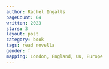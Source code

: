 ```yaml
---
author: Rachel Ingalls
pageCount: 64
written: 2023
stars: 3
layout: post
category: book
tags: read novella
gender: f
mapping: London, England, UK, Europe
---
```

